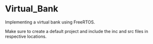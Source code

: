 # Virtual_Bank
Implementing a virtual bank using FreeRTOS.

Make sure to create a default project and include the inc and src files in respective locations.
